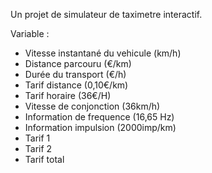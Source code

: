 Un projet de simulateur de taximetre interactif.

Variable :

- Vitesse instantané du vehicule (km/h)
- Distance parcouru (€/km)
- Durée du transport (€/h)
- Tarif distance (0,10€/km)
- Tarif horaire (36€/H)
- Vitesse de conjonction (36km/h)
- Information de frequence (16,65 Hz)
- Information impulsion (2000imp/km)
- Tarif 1
- Tarif 2
- Tarif total

